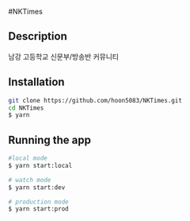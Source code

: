 #NKTimes

## Description
남강 고등학교 신문부/방송반 커뮤니티

## Installation

```bash
git clone https://github.com/hoon5083/NKTimes.git
cd NKTimes
$ yarn
```

## Running the app

```bash
#local mode
$ yarn start:local

# watch mode
$ yarn start:dev

# production mode
$ yarn start:prod
```
